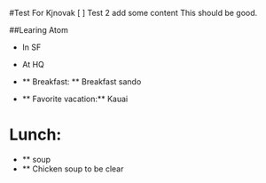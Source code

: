 #Test For Kjnovak
[ ] Test 2
add some content
This should be good.

##Learing Atom
* In SF
* At HQ

* ** Breakfast: ** Breakfast sando
* ** Favorite vacation:** Kauai


# Lunch:
* ** soup
* ** Chicken soup to be clear

